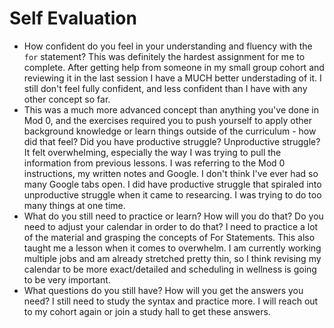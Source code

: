 # Self Evaluation

- How confident do you feel in your understanding and fluency with the `for` statement?
This was definitely the hardest assignment for me to complete. After getting help from someone in my small group cohort and reviewing it in the last session I have a MUCH better understading of it. I still don't feel fully confident, and less confident than I have with any other concept so far. 
- This was a much more advanced concept than anything you've done in Mod 0, and the exercises required you to push yourself to apply other background knowledge or learn things outside of the curriculum - how did that feel? Did you have productive struggle? Unproductive struggle?
It felt overwhelming, especially the way I was trying to pull the information from previous lessons. I was referring to the Mod 0 instructions, my written notes and Google. I don't think I've ever had so many Google tabs open. I did have productive struggle that spiraled into unproductive struggle when it came to researcing. I was trying to do too many things at one time. 
- What do you still need to practice or learn? How will you do that? Do you need to adjust your calendar in order to do that?
I need to practice a lot of the material and grasping the concepts of For Statements. This also taught me a lesson when it comes to overwhelm. I am currently working multiple jobs and am already stretched pretty thin, so I think revising my calendar to be more exact/detailed and scheduling in wellness is going to be very important. 
- What questions do you still have? How will you get the answers you need?
I still need to study the syntax and practice more. I will reach out to my cohort again or join a study hall to get these answers. 